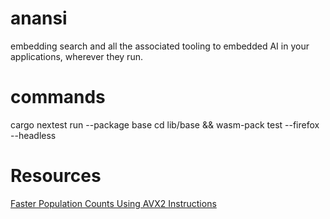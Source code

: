 # anansi
embedding search and all the associated tooling to embedded AI in your applications, wherever they run.
# commands
cargo nextest run --package base
cd lib/base && wasm-pack test --firefox --headless

# Resources
[Faster Population Counts Using AVX2 Instructions](https://arxiv.org/pdf/1611.07612.pdf)